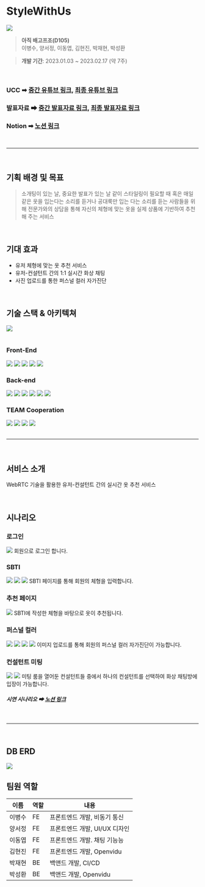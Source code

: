 # StyleWithUs
<img src = "./docs/image/MainPage.png">

> __아직 배고프조(D105)__  
이병수, 양서정, 이동엽, 김현진, 박재현, 박성환

> __개발 기간__: 2023.01.03 ~ 2023.02.17 (약 7주) 

<br>

### UCC ➡ [중간 유튜브 링크](https://www.youtube.com/watch?v=R9kV4YRFwxk), [최종 유튜브 링크](https://www.youtube.com/watch?v=F8I9JapLg4k)
### 발표자료 ➡ [중간 발표자료 링크](/docs/발표자료/D105_중간발표자료.pdf), [최종 발표자료 링크](/docs/발표자료/최종발표.pdf)
### Notion ➡ [노션 링크](https://www.notion.so/D105-a32f3c0d0d6644bbaa9afed10fb68d7f)

<br>

---

<br>

## 기획 배경 및 목표
> 소개팅이 있는 날, 중요한 발표가 있는 날 같이 스타일링이 필요할 때
> 혹은 매일 같은 옷을 입는다는 소리를 듣거나 공대룩만 입는 다는 소리를 듣는 사람들을 위해
> 전문가와의 상담을 통해 자신의 체형에 맞는 옷을 실제 상품에 기반하여 추천해 주는 서비스

<br>

## 기대 효과
- 유저 체형에 맞는 옷 추천 서비스
- 유저-컨설턴트 간의 1:1 실시간 화상 채팅
- 사진 업로드를 통한 퍼스널 컬러 자가진단

<br>

## 기술 스택 & 아키텍쳐
<img src = "./docs/image/architecture.jpg">
<br>
<br>

### Front-End
<div>
	<img src="https://img.shields.io/badge/React-61DAFB?style=flat&logo=React&logoColor=white" />
	<img src="https://img.shields.io/badge/Node.js-339933?style=flat&logo=Node.js&logoColor=white" />
	<img src="https://img.shields.io/badge/Redux-764ABC?style=flat&logo=Redux&logoColor=white" />
    <img src="https://img.shields.io/badge/axios-5A29E4?style=flat&logo=axios&logoColor=white" />
	<img src="https://img.shields.io/badge/ReactRouter-CA4245?style=flat&logo=ReactRouter&logoColor=white" />
</div>

### Back-end
<div>
	<img src="https://img.shields.io/badge/Springboot-6DB33F?style=flat&logo=Springboot&logoColor=white" />
	<img src="https://img.shields.io/badge/JPA-6DB33F?style=flat&logo=JPA&logoColor=white" />
    <img src="https://img.shields.io/badge/hibernate-59666C?style=flat&logo=hibernate&logoColor=white" />
	<img src="https://img.shields.io/badge/jsonwebtokens-000000?style=flat&logo=jsonwebtokens&logoColor=white" />
    <img src="https://img.shields.io/badge/Swagger-85EA2D?style=flat&logo=Swagger&logoColor=white" />
	<img src="https://img.shields.io/badge/mariadb-003545?style=flat&logo=mariadb&logoColor=white" />
</div>

### TEAM Cooperation
<div>
	<img src="https://img.shields.io/badge/gitlab-FC6D26?style=flat&logo=gitlab&logoColor=white" />
	<img src="https://img.shields.io/badge/jirasoftware-0052CC?style=flat&logo=jirasoftware&logoColor=white" />
    <img src="https://img.shields.io/badge/notion-000000?style=flat&logo=notion&logoColor=white" />
	<img src="https://img.shields.io/badge/mattermost-0058CC?style=flat&logo=mattermost&logoColor=white" />
</div>

<br>

---

<br>

## 서비스 소개
WebRTC 기술을 활용한 유저-컨설턴트 간의 실시간 옷 추천 서비스

<br>

## 시나리오

### 로그인
<img src = "./docs/image/Login.png">
회원으로 로그인 합니다.

### SBTI
<img src = "./docs/image/SBTI01.png">
<img src = "./docs/image/SBTI02.png">
<img src = "./docs/image/SBTI03.png">
SBTI 페이지를 통해 회원의 체형을 입력합니다.

### 추천 페이지
<img src = "./docs/image/Recommend.png">
SBTI에 작성한 체형을 바탕으로 옷이 추천됩니다.

### 퍼스널 컬러
<img src = "./docs/image/PersonalColoer01.png">
<img src = "./docs/image/PersonalColoer02.png">
<img src = "./docs/image/PersonalColoer03.png">
<img src = "./docs/image/PersonalColoer04.png">
이미지 업로드를 통해 회원의 퍼스널 컬러 자가진단이 가능합니다.

### 컨설턴트 미팅
<img src = "./docs/image/Meeting01.png">
<img src = "./docs/image/Meeting02.png">
미팅 룸을 열어둔 컨설턴트들 중에서 하나의 컨설턴트를 선택하여 화상 채팅방에 입장이 가능합니다.

##### 시연 시나리오 ➡ [노션 링크](https://www.notion.so/Style-With-US-8902ff3d6a114d15970ea58bfaee6a96)

<br>

---

<br>

## DB ERD
<img src = "./docs/sql/DBERD.png">

## 팀원 역할
| 이름   | 역할 | 내용                        |
| ------ | ---- | --------------------------- |
| 이병수 | FE | 프론트엔드 개발, 비동기 통신 |
| 양서정 | FE | 프론트엔드 개발, UI/UX 디자인 |
| 이동엽 | FE | 프론트엔드 개발. 채팅 기능능 |
| 김현진 | FE | 프론트엔드 개발, Openvidu |
| 박재현 | BE | 백앤드 개발, CI/CD |
| 박성환 | BE | 백앤드 개발, Openvidu |
